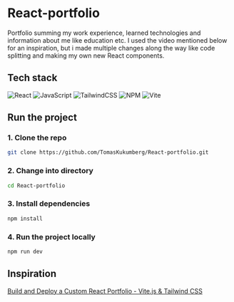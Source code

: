 # React-portfolio
Portfolio summing my work experience, learned technologies and information about me like education etc. I used the video mentioned below for an inspiration, but i made multiple changes along the way like code splitting and making my own new React components.

## Tech stack
![React](https://img.shields.io/badge/react-%2320232a.svg?style=for-the-badge&logo=react&logoColor=%2361DAFB)
![JavaScript](https://img.shields.io/badge/javascript-%23323330.svg?style=for-the-badge&logo=javascript&logoColor=%23F7DF1E)
![TailwindCSS](https://img.shields.io/badge/tailwindcss-%2338B2AC.svg?style=for-the-badge&logo=tailwind-css&logoColor=white)
![NPM](https://img.shields.io/badge/NPM-%23CB3837.svg?style=for-the-badge&logo=npm&logoColor=white)
![Vite](https://img.shields.io/badge/vite-%23646CFF.svg?style=for-the-badge&logo=vite&logoColor=white)


## Run the project

### 1. Clone the repo
```bash
git clone https://github.com/TomasKukumberg/React-portfolio.git
```
### 2. Change into directory
```bash
cd React-portfolio
```
### 3. Install dependencies
```bash
npm install
```
### 4. Run the project locally
```bash
npm run dev
```
## Inspiration
[Build and Deploy a Custom React Portfolio - Vite.js & Tailwind CSS](https://youtu.be/22CxRxryQFE)
